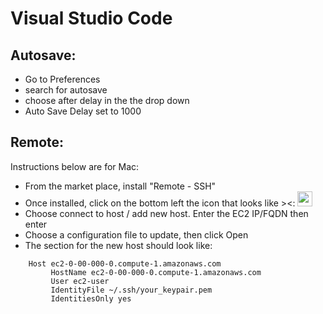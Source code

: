 Visual Studio Code
==================

Autosave:
--------
- Go to Preferences
- search for autosave
- choose after delay in the the drop down
- Auto Save Delay set to 1000


Remote: 
-------
Instructions below are for Mac:
- From the market place, install "Remote - SSH"
- Once installed, click on the bottom left the icon that looks like ><: 
              <img style="display: inline-block" src="https://ms-vscode-remote.gallerycdn.vsassets.io/extensions/ms-vscode-remote/vscode-remote-extensionpack/0.17.0/1567632209042/Microsoft.VisualStudio.Services.Icons.Default" width="24" height="24">
- Choose connect to host / add new host. Enter the EC2 IP/FQDN then enter
- Choose a configuration file to update, then click Open
- The section for the new host should look like:
```
    Host ec2-0-00-000-0.compute-1.amazonaws.com
         HostName ec2-0-00-000-0.compute-1.amazonaws.com
         User ec2-user
         IdentityFile ~/.ssh/your_keypair.pem
         IdentitiesOnly yes
```
